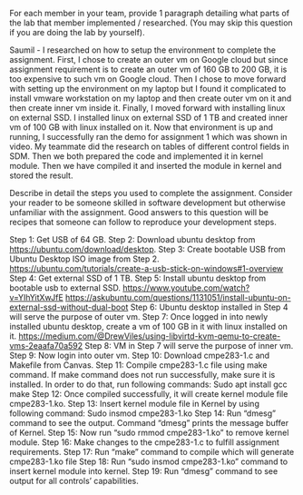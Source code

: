 For each member in your team, provide 1 paragraph detailing what parts of the lab that member implemented / researched. (You may skip this question if you are doing the lab by yourself).

Saumil - I researched on how to setup the environment to complete the assignment. First, I chose to create an outer vm on Google cloud but since assignment requirement is to create an outer vm of 160 GB to 200 GB, it is too expensive to such vm on Google cloud. Then I chose to move forward with setting up the environment on my laptop but I found it complicated to install vmware workstation on my laptop and then create outer vm on it and then create inner vm inside it. Finally, I moved forward with installing linux on external SSD. I installed linux on external SSD of 1 TB and created inner vm of 100 GB with linux installed on it. Now that environment is up and running, I successfully ran the demo for assignment 1 which was shown in video. My teammate did the research on tables of different control fields in SDM. Then we both prepared the code and implemented it in kernel module. Then we have compiled it and inserted the module in kernel and stored the result.


Describe in detail the steps you used to complete the assignment. Consider your reader to be someone skilled in software development but otherwise unfamiliar with the assignment. Good answers to this question will be recipes that someone can follow to reproduce your development steps.

Step 1: Get USB of 64 GB.
Step 2: Download ubuntu desktop from https://ubuntu.com/download/desktop.
Step 3: Create bootable USB from Ubuntu Desktop ISO image from Step 2. https://ubuntu.com/tutorials/create-a-usb-stick-on-windows#1-overview
Step 4: Get external SSD of 1 TB.
Step 5: Install ubuntu desktop from bootable usb to external SSD. https://www.youtube.com/watch?v=YIhYitXwJfE
https://askubuntu.com/questions/1131051/install-ubuntu-on-external-ssd-without-dual-boot
Step 6: Ubuntu desktop installed in Step 4 will serve the purpose of outer vm.
Step 7: Once logged in into newly installed ubuntu desktop, create a vm of 100 GB in it with linux installed on it. https://medium.com/@DrewViles/using-libvirtd-kvm-qemu-to-create-vms-2eaafa70a592
Step 8: VM in Step 7 will serve the purpose of inner vm.
Step 9: Now login into outer vm.
Step 10: Download cmpe283-1.c and Makefile from Canvas.
Step 11: Compile cmpe283-1.c file using make command. If make command does not run successfully, make sure it is installed. In order to do that, run following commands:
Sudo apt install gcc make
Step 12: Once compiled successfully, it will create kernel module file cmpe283-1.ko.
Step 13: Insert kernel module file in Kernel by using following command:
Sudo insmod cmpe283-1.ko
Step 14: Run “dmesg” command to see the output. Command “dmesg” prints the message buffer of Kernel.
Step 15: Now run “sudo rmmod cmpe283-1.ko” to remove kernel module.
Step 16: Make changes to the cmpe283-1.c to fulfill assignment requirements.
Step 17: Run “make” command to compile which will generate cmpe283-1.ko file
Step 18: Run “sudo insmod cmpe283-1.ko” command to insert kernel module into kernel.
Step 19: Run “dmesg” command to see output for all controls’ capabilities.
